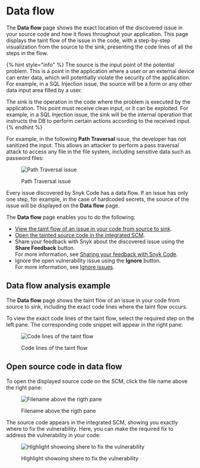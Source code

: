 # Data flow

The **Data flow** page shows the exact location of the discovered issue in your source code and how it flows throughout your application. This page displays the taint flow of the issue in the code, with a step-by-step visualization from the source to the sink, presenting the code lines of all the steps in the flow.

{% hint style="info" %}
The source is the input point of the potential problem. This is a point in the application where a user or an external device can enter data, which will potentially violate the security of the application. For example, in a SQL Injection issue, the source will be a form or any other data input area filled by a user.

The sink is the operation in the code where the problem is executed by the application. This point must receive clean input, or it can be exploited. For example, in a SQL Injection issue, the sink will be the internal operation that instructs the DB to perform certain actions according to the received input.
{% endhint %}

For example, in the following **Path Traversal** issue, the developer has not sanitized the input. This allows an attacker to perform a pass traversal attack to access any file in the file system, including sensitive data such as password files:

<figure><img src="../../../../.gitbook/assets/Snyk Code - Results - Issues - Data flow page - Example.png" alt="Path Traversal issue"><figcaption><p>Path Traversal issue</p></figcaption></figure>

Every issue discovered by Snyk Code has a data flow. If an issue has only one step, for example, in the case of hardcoded secrets, the source of the issue will be displayed on the **Data flow** page.

The **Data flow** page enables you to do the following:

* [View the taint flow of an issue in your code from source to sink](exploring-the-data-flow-and-fix-analysis-pages-of-an-issue.md#viewing-the-taint-flow-of-an-issue-in-your-code).
* [Open the tainted source code in the integrated SCM](exploring-the-data-flow-and-fix-analysis-pages-of-an-issue.md#opening-the-tainted-source-code-in-the-integrated-scm).
* Share your feedback with Snyk about the discovered issue using the **Share Feedback** button.\
  For more information, see [Sharing your feedback with Snyk Code](broken-reference).
* Ignore the open vulnerability issue using the **Ignore** button.\
  For more information, see [Ignore issues](https://docs.snyk.io/features/fixing-and-prioritizing-issues/issue-management/ignore-issues).

## **Data flow analysis example**

The **Data flow** page shows the taint flow of an issue in your code from source to sink, including the exact code lines where the taint flow occurs.

To view the exact code lines of the taint flow, select the required step on the left pane. The corresponding code snippet will appear in the right pane:

<figure><img src="../../../../.gitbook/assets/Snyk Code - Results - Issues - Data flow page - Example - Selecting step.png" alt="Code lines of the taint flow"><figcaption><p>Code lines of the taint flow</p></figcaption></figure>

## **Open source code in data flow**

To open the displayed source code on the SCM, click the file name above the right pane:

<figure><img src="../../../../.gitbook/assets/Snyk Code - Results - Issues - Data flow page - Source code link.png" alt="Filename above the rigth pane"><figcaption><p>Filename above the rigth pane</p></figcaption></figure>

The source code appears in the integrated SCM, showing you exactly where to fix the vulnerability. Here, you can make the required fix to address the vulnerability in your code:

<figure><img src="../../../../.gitbook/assets/Snyk Code - Results - Issues - Data flow page - Source code - in SCM.png" alt="HIghlight showoing shere to fix the vulnerability"><figcaption><p>HIghlight showoing shere to fix the vulnerability</p></figcaption></figure>
